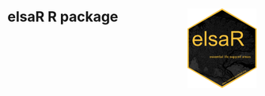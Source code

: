 # elsaR R package  <img src="man/figures/elsaR_hex_sticker.png" align="right" style="width:140px"/>
